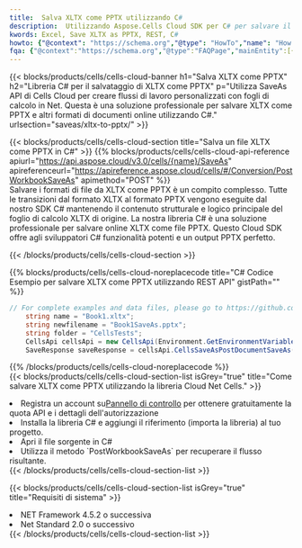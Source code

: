 ```yaml
---
title:  Salva XLTX come PPTX utilizzando C#
description:  Utilizzando Aspose.Cells Cloud SDK per C# per salvare il file in formato XLTX come file in formato PPTX.
kwords: Excel, Save XLTX as PPTX, REST, C#
howto: {"@context": "https://schema.org","@type": "HowTo","name": "How to save XLTX as PPTX using the Cells Cloud Net library.","description": "How to save XLTX as PPTX using the Cells Cloud Net library.","image": {"@type": "ImageObject"},"url": "/net/saveas/xltx-to-pptx/","step": [{ "@type": "HowToStep","name": "How to save XLTX as PPTX using the Cells Cloud Net library. step 1", "image": {"@type": "ImageObject",},"url": "/net/saveas/xltx-to-pptx/","text": "Register an account at <a href='https://dashboard.aspose.cloud/'>Dashboard</a> to get free API quota & authorization details",},{ "@type": "HowToStep","name": "How to save XLTX as PPTX using the Cells Cloud Net library. step 1", "image": {"@type": "ImageObject",},"url": "/net/saveas/xltx-to-pptx/","text": "Install C# library and add the reference (import the library) to your project.",},{ "@type": "HowToStep","name": "How to save XLTX as PPTX using the Cells Cloud Net library. step 1", "image": {"@type": "ImageObject",},"url": "/net/saveas/xltx-to-pptx/","text": "Open the source file in C#",},{ "@type": "HowToStep","name": "How to save XLTX as PPTX using the Cells Cloud Net library. step 1", "image": {"@type": "ImageObject",},"url": "/net/saveas/xltx-to-pptx/","text": "Use the `PostWorkbookSaveAs` method to retrieve the resulting stream.",}, ],"supply": {"@type": "HowToSupply","name": "document"},"tool": [{"@type": "HowToTool","name": "Visual Studio, Visual Studio Code, Rider"},{"@type": "HowToTool","name": "Aspose Cells"}],"totalTime": "PT6M"}
fqa: {"@context":"https://schema.org","@type":"FAQPage","mainEntity":[{"@type":"Question","name":"Why save file as other formats file in C# using REST API?","acceptedAnswer":{"@type":"Answer","text":"Documents are encoded in many ways, and some files may be incompatible with the software you use. To open and read such files, just save them as appropriate file formats.<br/><ol><li>Install .NET SDK and add the reference (import the library) to your project.</li><li>Open the source file in C# using REST API.</li><li>Call the PostWorkbookSaveAsRequest() method, passing an output filename with required extension.</li><li>Get the result of save as a separate file.</li></ol>"}},{"@type":"Question","name":"What file formats can I save as with your C# library?","acceptedAnswer":{"@type":"Answer","text":"We support a variety of file formats for conversion using .NET library, including XLSX, Excel, xls , PDF, CSV, HTML, Markdown, XML, PNG, JPG, TIFF, Json, TXT and many more."}},{"@type":"Question","name":"What is the maximum allowed file size for conversion using this .NET library?","acceptedAnswer":{"@type":"Answer","text":"There are no file size limits for format conversions using .NET library."}}]}
---
```

{{< blocks/products/cells/cells-cloud-banner h1="Salva XLTX come PPTX" h2="Libreria C# per il salvataggio di XLTX come PPTX" p="Utilizza SaveAs API di Cells Cloud per creare flussi di lavoro personalizzati con fogli di calcolo in Net. Questa è una soluzione professionale per salvare XLTX come PPTX e altri formati di documenti online utilizzando C#." urlsection="saveas/xltx-to-pptx/" >}}

{{< blocks/products/cells/cells-cloud-section title="Salva un file XLTX come PPTX in C#" >}}
{{% blocks/products/cells/cells-cloud-api-reference apiurl="https://api.aspose.cloud/v3.0/cells/{name}/SaveAs" apireferenceurl="https://apireference.aspose.cloud/cells/#/Conversion/PostWorkbookSaveAs" apimethod="POST" %}}
<br/>
Salvare i formati di file da XLTX come PPTX è un compito complesso. Tutte le transizioni dal formato XLTX al formato PPTX vengono eseguite dal nostro SDK C# mantenendo il contenuto strutturale e logico principale del foglio di calcolo XLTX di origine. La nostra libreria C# è una soluzione professionale per salvare online XLTX come file PPTX. Questo Cloud SDK offre agli sviluppatori C# funzionalità potenti e un output PPTX perfetto.

{{< /blocks/products/cells/cells-cloud-section >}}

{{% blocks/products/cells/cells-cloud-noreplacecode title="C# Codice Esempio per salvare XLTX come PPTX utilizzando REST API" gistPath="" %}}
  
```cs
// For complete examples and data files, please go to https://github.com/aspose-cells-cloud/aspose-cells-cloud-dotnet/
    string name = "Book1.xltx";
    string newfilename = "Book1SaveAs.pptx";
    string folder = "CellsTests";
    CellsApi cellsApi = new CellsApi(Environment.GetEnvironmentVariable("ProductClientId"), Environment.GetEnvironmentVariable("ProductClientSecret"));
    SaveResponse saveResponse = cellsApi.CellsSaveAsPostDocumentSaveAs(name, null, newfilename, null,null,folder);
```
  
{{% /blocks/products/cells/cells-cloud-noreplacecode %}}
<br/>
{{< blocks/products/cells/cells-cloud-section-list isGrey="true" title="Come salvare XLTX come PPTX utilizzando la libreria Cloud Net Cells." >}}
<li> Registra un account su<a href="https://dashboard.aspose.cloud/">Pannello di controllo</a> per ottenere gratuitamente la quota API e i dettagli dell'autorizzazione</li>
<li>Installa la libreria C# e aggiungi il riferimento (importa la libreria) al tuo progetto.</li>
<li>Apri il file sorgente in C#</li>
<li>Utilizza il metodo `PostWorkbookSaveAs` per recuperare il flusso risultante.</li>
{{< /blocks/products/cells/cells-cloud-section-list >}}

{{< blocks/products/cells/cells-cloud-section-list isGrey="true" title="Requisiti di sistema" >}}
<li>NET Framework 4.5.2 o successiva</li>
<li>Net Standard 2.0 o successivo</li>
{{< /blocks/products/cells/cells-cloud-section-list >}}
